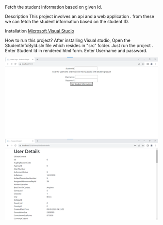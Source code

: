 Fetch the student information based on given Id.

Description
This project involves an api and a web application . from these we can fetch the student information based on the student ID.

Installation
[Microsoft Visual Studio](https://visualstudio.microsoft.com/)


How to run this project?
After installing Visual studio, Open the StudentInfoById.sln file which resides in "src" folder.
Just run the project .
Enter Student Id in rendered html form.
Enter Username and password.


![Alt text](public/images/studentcredpage.png)
![Alt text](public/images/StudentInfo.png)
